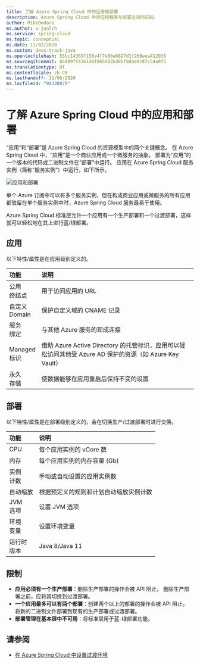 ```yaml
---
title: 了解 Azure Spring Cloud 中的应用和部署
description: Azure Spring Cloud 中的应用程序与部署之间的区别。
author: MikeDodaro
ms.author: v-junlch
ms.service: spring-cloud
ms.topic: conceptual
ms.date: 11/02/2020
ms.custom: devx-track-java
ms.openlocfilehash: 55bc14369f156e4f7e80a6827d1f268eea412936
ms.sourcegitcommit: 6b499ff4361491965d02bd8bf8dde9c87c54a9f5
ms.translationtype: HT
ms.contentlocale: zh-CN
ms.lasthandoff: 11/06/2020
ms.locfileid: "94328079"
---
```

# <a name="understand-app-and-deployment-in-azure-spring-cloud"></a>了解 Azure Spring Cloud 中的应用和部署

“应用”和“部署”是 Azure Spring Cloud 的资源模型中的两个关键概念。 在 Azure Spring Cloud 中，“应用”是一个商业应用或一个微服务的抽象。  部署为“应用”的一个版本的代码或二进制文件在“部署”中运行。  应用在 Azure Spring Cloud 服务实例（简称“服务实例”）中运行，如下所示。

 ![应用和部署](./media/spring-cloud-app-and-deployment/app-deployment-rev.png)

单个 Azure 订阅中可以有多个服务实例，但在构成商业应用或微服务的所有应用都驻留在单个服务实例中时，Azure Spring Cloud 服务最易于使用。

Azure Spring Cloud 标准层允许一个应用有一个生产部署和一个过渡部署，这样就可以轻松地在其上进行蓝/绿部署。

## <a name="app"></a>应用
以下特性/属性是在应用级别定义的。

| 功能 | 说明 |
|:--|:----------------|
| 公用</br>终结点 | 用于访问应用的 URL |
| 自定义</br>Domain | 保护自定义域的 CNAME 记录 |
| 服务</br>绑定 | 与其他 Azure 服务的现成连接 |
| Managed</br>标识 | 借助 Azure Active Directory 的托管标识，应用可以轻松访问其他受 Azure AD 保护的资源（如 Azure Key Vault） |
| 永久</br>存储 | 使数据能够在应用重启后保持不变的设置 |

## <a name="deployment"></a>部署

以下特性/属性是在部署级别定义的，会在切换生产/过渡部署时进行交换。

| 功能 | 说明 |
|:--|:----------------|
| CPU | 每个应用实例的 vCore 数 |
| 内存 | 每个应用实例的内存容量 (Gb)|
| 实例</br>计数 | 手动或自动设置的应用实例数 |
| 自动缩放 | 根据预定义的规则和计划自动缩放实例计数 |
| JVM</br>选项 | 设置 JVM 选项  |
| 环境</br>变量 | 设置环境变量 |
| 运行时</br>版本 | Java 8/Java 11|

## <a name="restrictions"></a>限制

* **应用必须有一个生产部署**：删除生产部署的操作会被 API 阻止。 删除生产部署之前，应将其切换到过渡部署。
* **一个应用最多可以有两个部署**：创建两个以上的部署的操作会被 API 阻止。 将新的二进制文件部署到现有的生产部署或过渡部署。
* **部署管理在基本层中不可用**：将标准层用于蓝-绿部署功能。

## <a name="see-also"></a>请参阅
* [在 Azure Spring Cloud 中设置过渡环境](spring-cloud-howto-staging-environment.md)

